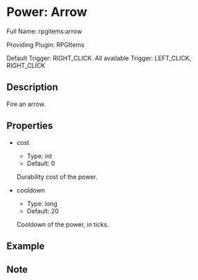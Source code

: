 # Power: Arrow

<!-- This file is generated ingame by `/rpgitem gen-wiki`. -->
<!-- Please only edit between "beginCustomXXXX" and "endCustomXXXX".  -->
<!-- If you want to edit description of this power or property, -->
<!-- please edit corresponding section in "resources/lang/en_US.yml" -->

Full Name: rpgitems:arrow

Providing Plugin: RPGItems

Default Trigger: RIGHT_CLICK. All available Trigger: LEFT_CLICK, RIGHT_CLICK

<!-- beginCustomHeader -->
<!-- endCustomHeader -->

## Description

Fire an arrow.
<!-- beginCustomDescription -->
<!-- endCustomDescription -->

## Properties

* cost

  * Type: int
  * Default: 0

  Durability cost of the power.

* cooldown

  * Type: long
  * Default: 20

  Cooldown of the power, in ticks.


<!-- beginCustomProperties -->
<!-- endCustomProperties -->

## Example

<!-- beginCustomExample -->
<!-- endCustomExample -->

## Note

<!-- beginCustomNote -->
<!-- endCustomNote -->